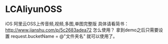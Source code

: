 # LCAliyunOSS
iOS 阿里云OSS上传音频,视频,多图,单图完整版
具体请看简书：http://www.jianshu.com/p/5c2683adea72
怎么使用？
拿到demo之后只需要设置 request.bucketName = @"文件夹名" 就可以使用了。
